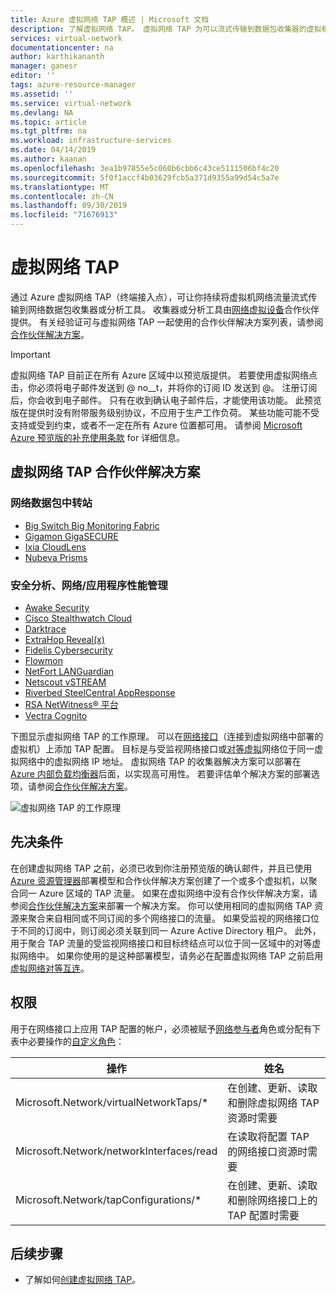 ```yaml
---
title: Azure 虚拟网络 TAP 概述 | Microsoft 文档
description: 了解虚拟网络 TAP。 虚拟网络 TAP 为可以流式传输到数据包收集器的虚拟机网络流量提供了深层复制。
services: virtual-network
documentationcenter: na
author: karthikananth
manager: ganesr
editor: ''
tags: azure-resource-manager
ms.assetid: ''
ms.service: virtual-network
ms.devlang: NA
ms.topic: article
ms.tgt_pltfrm: na
ms.workload: infrastructure-services
ms.date: 04/14/2019
ms.author: kaanan
ms.openlocfilehash: 3ea1b97855e5c060b6cbb6c43ce5111506bf4c20
ms.sourcegitcommit: 5f0f1accf4b03629fcb5a371d9355a99d54c5a7e
ms.translationtype: MT
ms.contentlocale: zh-CN
ms.lasthandoff: 09/30/2019
ms.locfileid: "71676913"
---
```

# <a name="virtual-network-tap"></a>虚拟网络 TAP

通过 Azure 虚拟网络 TAP（终端接入点），可让你持续将虚拟机网络流量流式传输到网络数据包收集器或分析工具。 收集器或分析工具由[网络虚拟设备](https://azure.microsoft.com/solutions/network-appliances/)合作伙伴提供。 有关经验证可与虚拟网络 TAP 一起使用的合作伙伴解决方案列表，请参阅[合作伙伴解决方案](#virtual-network-tap-partner-solutions)。

> [!IMPORTANT]
> 虚拟网络 TAP 目前正在所有 Azure 区域中以预览版提供。 若要使用虚拟网络点击，你必须将电子邮件发送到 @ no__t，并将你的订阅 ID 发送到 @。 注册订阅后，你会收到电子邮件。 只有在收到确认电子邮件后，才能使用该功能。 此预览版在提供时没有附带服务级别协议，不应用于生产工作负荷。 某些功能可能不受支持或受到约束，或者不一定在所有 Azure 位置都可用。 请参阅 [Microsoft Azure 预览版的补充使用条款](https://azure.microsoft.com/support/legal/preview-supplemental-terms/) for 详细信息。

## <a name="virtual-network-tap-partner-solutions"></a>虚拟网络 TAP 合作伙伴解决方案

### <a name="network-packet-brokers"></a>网络数据包中转站

- [Big Switch Big Monitoring Fabric](https://www.bigswitch.com/products/big-monitoring-fabric/public-cloud/microsoft-azure)
- [Gigamon GigaSECURE](https://blog.gigamon.com/2018/09/13/why-microsofts-new-vtap-service-works-even-better-with-gigasecure-for-azure)
- [Ixia CloudLens](https://www.ixiacom.com/cloudlens/cloudlens-azure)
- [Nubeva Prisms](https://www.nubeva.com/azurevtap)

### <a name="security-analytics-networkapplication-performance-management"></a>安全分析、网络/应用程序性能管理

- [Awake Security](https://awakesecurity.com/technology-partners/microsoft-azure/)
- [Cisco Stealthwatch Cloud](https://blogs.cisco.com/security/cisco-stealthwatch-cloud-and-microsoft-azure-reliable-cloud-infrastructure-meets-comprehensive-cloud-security)
- [Darktrace](https://www.darktrace.com/en/azure/)
- [ExtraHop Reveal(x)](https://www.extrahop.com/company/tech-partners/microsoft/)
- [Fidelis Cybersecurity](https://www.fidelissecurity.com/technology-partners/microsoft-azure )
- [Flowmon](https://www.flowmon.com/blog/azure-vtap)
- [NetFort LANGuardian](https://www.netfort.com/languardian/solutions/visibility-in-azure-network-tap/)
- [Netscout vSTREAM]( https://www.netscout.com/technology-partners/microsoft/azure-vtap)
- [Riverbed SteelCentral AppResponse]( https://www.riverbed.com/products/steelcentral/steelcentral-appresponse-11.html)
- [RSA NetWitness® 平台](https://www.rsa.com/azure)
- [Vectra Cognito](https://vectra.ai/microsoftazure)

下图显示虚拟网络 TAP 的工作原理。 可以在[网络接口](virtual-network-network-interface.md)（连接到虚拟网络中部署的虚拟机）上添加 TAP 配置。 目标是与受监视网络接口或[对等虚拟](virtual-network-peering-overview.md)网络位于同一虚拟网络中的虚拟网络 IP 地址。 虚拟网络 TAP 的收集器解决方案可以部署在 [Azure 内部负载均衡器](../load-balancer/load-balancer-overview.md?toc=%2fazure%2fvirtual-network%2ftoc.json#concepts)后面，以实现高可用性。 若要评估单个解决方案的部署选项，请参阅[合作伙伴解决方案](#virtual-network-tap-partner-solutions)。

![虚拟网络 TAP 的工作原理](./media/virtual-network-tap/architecture.png)

## <a name="prerequisites"></a>先决条件

在创建虚拟网络 TAP 之前，必须已收到你注册预览版的确认邮件，并且已使用 [Azure 资源管理器](../azure-resource-manager/resource-group-overview.md?toc=%2fazure%2fvirtual-network%2ftoc.json)部署模型和合作伙伴解决方案创建了一个或多个虚拟机，以聚合同一 Azure 区域的 TAP 流量。 如果在虚拟网络中没有合作伙伴解决方案，请参阅[合作伙伴解决方案](#virtual-network-tap-partner-solutions)来部署一个解决方案。 你可以使用相同的虚拟网络 TAP 资源来聚合来自相同或不同订阅的多个网络接口的流量。 如果受监视的网络接口位于不同的订阅中，则订阅必须关联到同一 Azure Active Directory 租户。 此外，用于聚合 TAP 流量的受监视网络接口和目标终结点可以位于同一区域中的对等虚拟网络中。 如果你使用的是这种部署模型，请务必在配置虚拟网络 TAP 之前启用[虚拟网络对等互连](virtual-network-peering-overview.md)。

## <a name="permissions"></a>权限

用于在网络接口上应用 TAP 配置的帐户，必须被赋予[网络参与者](../role-based-access-control/built-in-roles.md?toc=%2fazure%2fvirtual-network%2ftoc.json#network-contributor)角色或分配有下表中必要操作的[自定义角色](../role-based-access-control/custom-roles.md?toc=%2fazure%2fvirtual-network%2ftoc.json)：

| 操作 | 姓名 |
|---|---|
| Microsoft.Network/virtualNetworkTaps/* | 在创建、更新、读取和删除虚拟网络 TAP 资源时需要 |
| Microsoft.Network/networkInterfaces/read | 在读取将配置 TAP 的网络接口资源时需要 |
| Microsoft.Network/tapConfigurations/* | 在创建、更新、读取和删除网络接口上的 TAP 配置时需要 |

## <a name="next-steps"></a>后续步骤

- 了解如何[创建虚拟网络 TAP](tutorial-tap-virtual-network-cli.md)。
